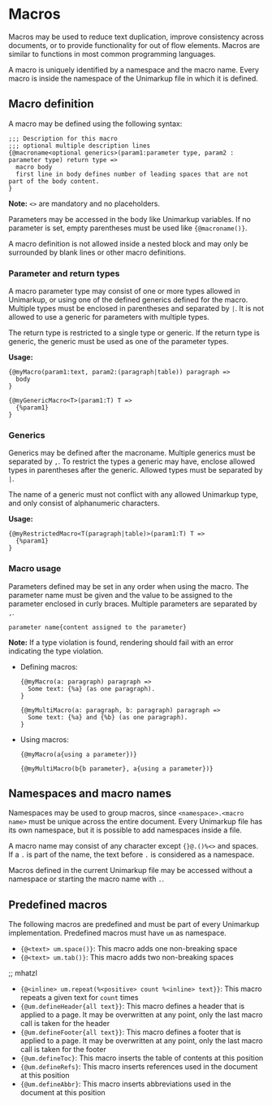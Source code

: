 # Macros

Macros may be used to reduce text duplication, improve consistency across documents, or to provide functionality for out of flow elements.
Macros are similar to functions in most common programming languages.

A macro is uniquely identified by a namespace and the macro name. Every macro is inside the namespace of the Unimarkup file in which it is defined.

## Macro definition

A macro may be defined using the following syntax:

```
;;; Description for this macro
;;; optional multiple description lines
{@macroname<optional generics>(param1:parameter type, param2 : parameter type) return type =>
  macro body
  first line in body defines number of leading spaces that are not part of the body content.
}
```

**Note:** `<>` are mandatory and no placeholders.

Parameters may be accessed in the body like Unimarkup variables.
If no parameter is set, empty parentheses must be used like `{@macroname()}`.

A macro definition is not allowed inside a nested block and may only be surrounded by blank lines or other macro definitions.

### Parameter and return types

A macro parameter type may consist of one or more types allowed in Unimarkup, or using one of the defined generics defined for the macro.
Multiple types must be enclosed in parentheses and separated by `|`.
It is not allowed to use a generic for parameters with multiple types.

The return type is restricted to a single type or generic. If the return type is generic, the generic must
be used as one of the parameter types.

**Usage:**

```
{@myMacro(param1:text, param2:(paragraph|table)) paragraph =>
  body
}

{@myGenericMacro<T>(param1:T) T =>
  {%param1}
}
```

### Generics

Generics may be defined after the macroname. Multiple generics must be separated by `,`.
To restrict the types a generic may have, enclose allowed types in parentheses after the generic.
Allowed types must be separated by `|`.

The name of a generic must not conflict with any allowed Unimarkup type, and only consist of alphanumeric characters.

**Usage:**

```
{@myRestrictedMacro<T(paragraph|table)>(param1:T) T =>
  {%param1}
}
```

### Macro usage

Parameters defined may be set in any order when using the macro.
The parameter name must be given and the value to be assigned to the parameter enclosed in curly braces.
Multiple parameters are separated by `,`.

`parameter name{content assigned to the parameter}`

**Note:** If a type violation is found, rendering should fail with an error indicating the type violation.

- Defining macros:

  ```
  {@myMacro(a: paragraph) paragraph =>
    Some text: {%a} (as one paragraph).
  }

  {@myMultiMacro(a: paragraph, b: paragraph) paragraph =>
    Some text: {%a} and {%b} (as one paragraph).
  }
  ```

- Using macros:

  ```
  {@myMacro(a{using a parameter})}

  {@myMultiMacro(b{b parameter}, a{using a parameter})}
  ```

## Namespaces and macro names

Namespaces may be used to group macros, since `<namespace>.<macro name>` must be unique across the entire document.
Every Unimarkup file has its own namespace, but it is possible to add namespaces inside a file.

A macro name may consist of any character except `{}@.()%<>` and spaces.
If a `.` is part of the name, the text before `.` is considered as a namespace.

Macros defined in the current Unimarkup file may be accessed without a namespace or starting the macro name with `.`.

## Predefined macros

The following macros are predefined and must be part of every Unimarkup implementation.
Predefined macros must have `um` as namespace.

- `{@<text> um.space()}`: This macro adds one non-breaking space
- `{@<text> um.tab()}`: This macro adds two non-breaking spaces






;; mhatzl

- `{@<inline> um.repeat(%<positive> count %<inline> text}}`: This macro repeats a given text for `count` times
- `{@um.defineHeader{all text}}`: This macro defines a header that is applied to a page. It may be overwritten at any point, only the last macro call is taken for the header
- `{@um.defineFooter{all text}}`: This macro defines a footer that is applied to a page. It may be overwritten at any point, only the last macro call is taken for the footer
- `{@um.defineToc}`: This macro inserts the table of contents at this position
- `{@um.defineRefs}`: This macro inserts references used in the document at this position
- `{@um.defineAbbr}`: This macro inserts abbreviations used in the document at this position
